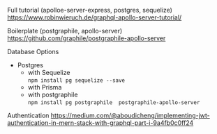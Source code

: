 Full tutorial (apolloe-server-express, postgres, sequelize)
https://www.robinwieruch.de/graphql-apollo-server-tutorial/

Boilerplate (postgraphile, apollo-server)
https://github.com/graphile/postgraphile-apollo-server

Database Options
- Postgres
    - with Sequelize <br>`npm install pg sequelize --save`
    - with Prisma
    - with postgraphile <br>
    `npm install pg postgraphile  postgraphile-apollo-server`


Authentication
https://medium.com/@aboudicheng/implementing-jwt-authentication-in-mern-stack-with-graphql-part-i-9a4fb0c0ff24    